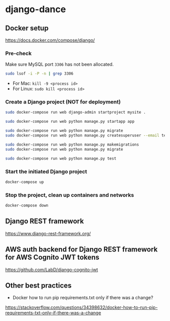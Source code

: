 # django-dance

## Docker setup

https://docs.docker.com/compose/django/

### Pre-check

Make sure MySQL port `3306` has not been allocated.

```bash
sudo lsof -i -P -n | grep 3306
```

- For Mac: `kill -9 <process id>`
- For Linux: `sudo kill <process id>`

### Create a Django project (NOT for deployment)

```bash
sudo docker-compose run web django-admin startproject mysite .
```

```bash
sudo docker-compose run web python manage.py startapp app
```

```bash
sudo docker-compose run web python manage.py migrate
sudo docker-compose run web python manage.py createsuperuser --email techlab@sydney.edu.au --username techlab
```

```bash
sudo docker-compose run web python manage.py makemigrations
sudo docker-compose run web python manage.py migrate
```

```bash
sudo docker-compose run web python manage.py test
```

### Start the initiated Django project

```bash
docker-compose up
```

### Stop the project, clean up containers and networks

```bash
docker-compose down
```

## Django REST framework

https://www.django-rest-framework.org/

## AWS auth backend for Django REST framework for AWS Cognito JWT tokens

https://github.com/LabD/django-cognito-jwt

## Other best practices

- Docker how to run pip requirements.txt only if there was a change?

https://stackoverflow.com/questions/34398632/docker-how-to-run-pip-requirements-txt-only-if-there-was-a-change